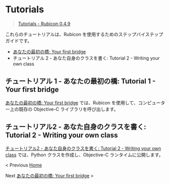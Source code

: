 # Tutorials

> [Tutorials - Rubicon 0.4.9](https://rubicon-objc.readthedocs.io/en/stable/tutorial/index.html)

これらのチュートリアルは、Rubicon を使用するためのステップバイステップガイドです。

- [あなたの最初の橋: Your first bridge](./01_YourFirstBridge.md)
- チュートリアル 2 - あなた自身のクラスを書く: Tutorial 2 - Writing your own class

## チュートリアル 1 - あなたの最初の橋: Tutorial 1 - Your first bridge

[あなたの最初の橋: Your first bridge](./01_YourFirstBridge.md) では、Rubicon を使用して、コンピューター上の既存の Objective-C ライブラリを呼び出します。

## チュートリアル2 - あなた自身のクラスを書く: Tutorial 2 - Writing your own class

[チュートリアル2 - あなた自身のクラスを書く: Tutorial 2 - Writing your own class](./02_Tutorial2WritingYourOwnClass.md) では、Python クラスを作成し、Objective-C ランタイムに公開します。

< Previous [Home](../top.md)

Next [あなたの最初の橋: Your first bridge](./01_YourFirstBridge.md) >
